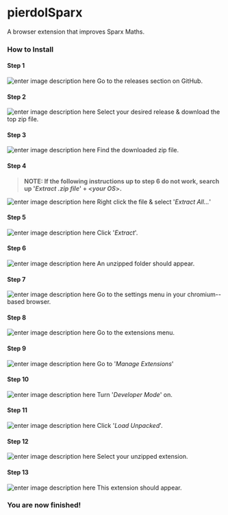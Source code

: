 # pierdolSparx
A browser extension that improves Sparx Maths.

### How to Install
#### Step 1
![enter image description here](https://raw.githubusercontent.com/OscarKaminski/pierdolSparx/refs/heads/main/README-assets/Screenshot%202025-09-27%20151739.png)
Go to the releases section on GitHub.

#### Step 2
![enter image description here](https://raw.githubusercontent.com/OscarKaminski/pierdolSparx/refs/heads/main/README-assets/Screenshot%202025-09-27%20151953.png)
Select your desired release & download the top zip file.

#### Step 3
![enter image description here](https://raw.githubusercontent.com/OscarKaminski/pierdolSparx/refs/heads/main/README-assets/Screenshot%202025-09-27%20152139.png)
Find the downloaded zip file.

#### Step 4
> **NOTE: If the following instructions up to step 6 do not work, search up '*Extract .zip file*' + \<*your OS*\>.**

![enter image description here](https://raw.githubusercontent.com/OscarKaminski/pierdolSparx/refs/heads/main/README-assets/Screenshot%202025-09-27%20152338.png)
Right click the file & select '*Extract All...*'

#### Step 5

![enter image description here](https://raw.githubusercontent.com/OscarKaminski/pierdolSparx/refs/heads/main/README-assets/Screenshot%202025-09-27%20152533.png)
Click '*Extract*'.

#### Step 6

![enter image description here](https://raw.githubusercontent.com/OscarKaminski/pierdolSparx/refs/heads/main/README-assets/Screenshot%202025-09-27%20152704.png)
An unzipped folder should appear.

#### Step 7
![enter image description here](https://raw.githubusercontent.com/OscarKaminski/pierdolSparx/refs/heads/main/README-assets/Screenshot%202025-09-26%20181601.png)
Go to the settings menu in your chromium--based browser.

#### Step 8
![enter image description here](https://raw.githubusercontent.com/OscarKaminski/pierdolSparx/refs/heads/main/README-assets/Screenshot%202025-09-26%20183351.png)
Go to the extensions menu.

#### Step 9
![enter image description here](https://raw.githubusercontent.com/OscarKaminski/pierdolSparx/refs/heads/main/README-assets/Screenshot%202025-09-26%20183700.png)
Go to '*Manage Extensions*'

#### Step 10
![enter image description here](https://raw.githubusercontent.com/OscarKaminski/pierdolSparx/refs/heads/main/README-assets/Screenshot%202025-09-26%20183924.png)
Turn '*Developer Mode*' on.

#### Step 11
![enter image description here](https://raw.githubusercontent.com/OscarKaminski/pierdolSparx/refs/heads/main/README-assets/Screenshot%202025-09-26%20184142.png)
Click '*Load Unpacked*'.

#### Step 12
![enter image description here](https://raw.githubusercontent.com/OscarKaminski/pierdolSparx/refs/heads/main/README-assets/Screenshot%202025-09-26%20184454.png)
Select your unzipped extension.

#### Step 13
![enter image description here](https://raw.githubusercontent.com/OscarKaminski/pierdolSparx/refs/heads/main/README-assets/Screenshot%202025-09-26%20184810.png)
This extension should appear.

 ### **You are now finished!**
